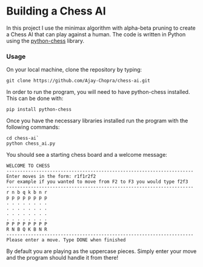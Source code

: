 # Building a Chess AI

In this project I use the minimax algorithm with alpha-beta pruning to create a Chess AI that can play
against a human. The code is written in Python using the [python-chess](https://python-chess.readthedocs.io/en/latest/) library.

### Usage
On your local machine, clone the repository by typing:
```console
git clone https://github.com/Ajay-Chopra/chess-ai.git
```
In order to run the program, you will need to have python-chess installed. This can be done with:
```console
pip install python-chess
```
Once you have the necessary libraries installed run the program with the following commands:
```console
cd chess-ai`
python chess_ai.py
```
You should see a starting chess board and a welcome message:
```console
WELCOME TO CHESS
---------------------------------------------------------------------
Enter moves in the form: r1f1r2f2
For example if you wanted to move from F2 to F3 you would type f2f3
---------------------------------------------------------------------
r n b q k b n r
p p p p p p p p
. . . . . . . .
. . . . . . . .
. . . . . . . .
. . . . . . . .
P P P P P P P P
R N B Q K B N R
---------------------------------------------------------------------
Please enter a move. Type DONE when finished
```
By default you are playing as the uppercase pieces. Simply enter your move and the program should handle it from there!


















